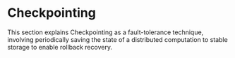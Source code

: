 # Checkpointing

This section explains Checkpointing as a fault-tolerance technique, involving periodically saving the state of a distributed computation to stable storage to enable rollback recovery.